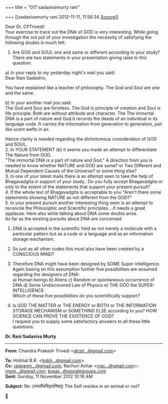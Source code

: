 +++
title = "017 sadasivamurty rani"

+++
[[sadasivamurty rani	2012-11-11, 11:56:34 [Source](https://groups.google.com/g/bvparishat/c/DGRVijLzoN0)]]



Dear Dr. CPTrivedi!  
Your exercise to trace out the DNA of GOD is very interesting. While going through the out put of your investigation the necessity of satisfying the following doubts is much felt.  
1. Are GOD and SOUL one and same or different according to your study?  
There are two statements in your presentation giving raise to this question.

  
a) In your reply to my yesterday night's mail you said:  
Dear Rani Sadashiv,  

You have explained like a teacher of philosophy. The God and Soul are one and the same.

  
b) In your another mail you said:  
The God and Soul are formless. The God is principle of creation and Soul is life principle. Both are without attribute and character. The The immortal DNA is a part of nature and God.It records the deeds of an individual in its language code. It carries the information from generation to generation, just like scent wefts in air.   

Hence clarity is needed regarding the dichotomous consideration of GOD and SOUL.  
2. In YOUR STATEMENT (b) it seems you made an attempt to differentiate The Nature from GOD.  
"The immortal DNA is a part of nature and God." A direction from you is needed to know whether NATURE and GOD are same? or Two Different and Mutual Dependent Causes of the Universe? or some thing else?  
3. In one of your latest mails there is an attempt seen to take the help of Bhagavadgita in support of your study.. Do you fully accept Bhagavadgita or only to the extent of the statements that support your present pursuit?  
4. If the whole text of Bhagavadgita is acceptable to you "Aren't there some statements showing NATURE as not different from the GOD?"  
5. In your present pursuit another interesting thing seen is an attempt to reconcile the Philosophic and Scientific principles....It needs a great applause. Here also while talking about DNA some doubts arise.  
As far as the existing pursuits about DNA are concerned:   
1. DNA is accepted in the scientific field as not merely a molecule with a particular pattern but as a code or a language and as an information storage mechanism.  
2. So just as all other codes this must also have been created by a CONSCIOUS MIND?  
3. Therefore DNA might have been designed by SOME Super-Intelligence.  
Again basing on this assumption further five possibilities are assumed regarding the designers of DNA:  
a) Human beings b) Aliens c) Random or spontaneous occurrence of DNA d) Some Undiscovered Law of Physics e) THE GOD the SUPER- INTELLIGENCE.  
Which of these five possibilities do you scientifically support?  
  
6. Is GOD THE MATTER or THE ENERGY or BOTH or THE INFORMATION STORAGE MECHANISM or SOMETHING ELSE according to you? HOW SCIENCE CAN PROVE THE EXISTENCE OF GOD?  
I request you to supply some satisfactory answers to all these little questions.  
  

**Dr. Rani Sadasiva Murty**

  

------------------------------------------------------------------------

**From:** Chandra Prakash Trivedi \<[atcpt...@gmail.com]()\>  

**To:** Hnbhat B.R. \<[hnbh...@gmail.com]()\>  
**Cc:** [rajaramn...@gmail.com](); Rachuri Achar \<[rrac...@gmail.com]()\>; [rnpm...@gmail.com](); [bvpar...@googlegroups.com]()  
**Sent:** Sunday, 11 November 2012 10:16 AM

  
**Subject:** Re: {भारतीयविद्वत्परिषत्} The Self resides in an animal or not?  



